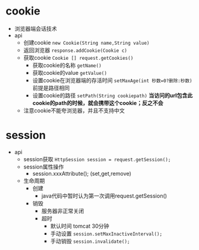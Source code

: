 # cookie
  - 浏览器端会话技术
  - api
    - 创建cookie `new Cookie(String name,String value)`
    - 返回浏览器  `response.addCookie(Cookie c)`
    - 获取cookie `Cookie [] request.getCookies()`
      - 获取cookie的名称 `getName()`
      - 获取cookie的value `getValue()`
      - 设置cookie在浏览器端的存活时间 `setMaxAge(int 秒数=0?删除:秒数)`前提是路径相同
      - 设置cookie的路径 `setPath(String cookiepath)` **当访问的url包含此cookie的path的时候，就会携带这个cookie；反之不会**
    - 注意cookie不能夸浏览器，并且不支持中文

# session
  - api
    - session获取 `HttpSession session = request.getSession();`
    - session属性操作
      - session.xxxAttribute(); (set,get,remove)
    - 生命周期
      - 创建
        - java代码中暂时认为第一次调用request.getSession()
      - 销毁
        - 服务器非正常关闭
        - 超时
          - 默认时间 tomcat 30分钟
          - 手动设置 `session.setMaxInactiveInterval();`
          - 手动销毁 `session.invalidate();`
